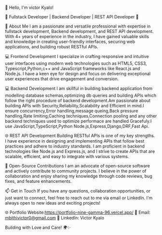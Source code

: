 👋 Hello, I'm victor Kyalo!

🌟 Fullstack Developer | Backend Developer | REST API Developer 🌟

🚀 About Me
I am a passionate and versatile professional with expertise in fullstack development, Backend development, and REST API development. With 4+ years of experience in the industry, I have gained valuable skills and knowledge in creating user-friendly interfaces, securing web applications, and building robust RESTful APIs.

💻 Frontend Development
I specialize in crafting responsive and intuitive user interfaces using modern web technologies such as HTML5, CSS3,  Typescript,Python,c++ and  JavaScript frameworks like React.js and Node.js. I have a keen eye for design and focus on delivering exceptional user experiences that drive engagement and conversion.

💻 Backend Development
I am skillful in building backend application from modelling database schemas,optimizing db queries and building APIs which follow the right procedure of backend development.Am passionate about building APIs with Security,Reliability,Scalability and Efficient in mind.I ensure concurrency,Error handling,message queing,Back pressure handling,Rate limiting,Caching techniques,Connection pooling and any other backend techniques used to optimize performace are handled Gracefuly.I use JavaScript,TypeScript,Python Node.js,Express,Django,DRF,Fast Api.

🌐 REST API Development
Building RESTful APIs is one of my key strengths. I have experience in designing and implementing APIs that follow best practices and adhere to industry standards. I am proficient in backend technologies like Node.js and Express.js, and I strive to create APIs that are scalable, efficient, and easy to integrate with various systems.

🌱 Open-Source Contributions
I am an advocate of open-source software and actively contribute to community projects. I believe in the power of collaboration and enjoy sharing my knowledge through code reviews, bug fixes, and feature enhancements.

📫 Get in Touch
If you have any questions, collaboration opportunities, or just want to connect, feel free to reach out to me via email or LinkedIn. I'm always open to new ideas and exciting projects!

🌐 Portfolio Website:https://portfolio-nine-gamma-96.vercel.app/
📧 Email: mbithivictor0@gmail.com
💼 LinkedIn: Victor Kyalo

Building with Love and Care! 🌍✨
